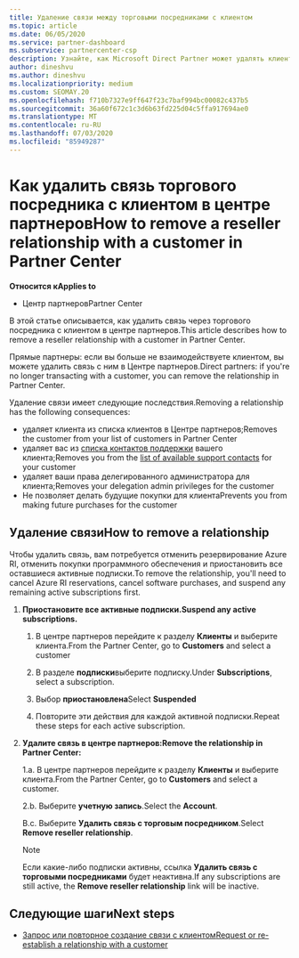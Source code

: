 ```yaml
---
title: Удаление связи между торговыми посредниками с клиентом
ms.topic: article
ms.date: 06/05/2020
ms.service: partner-dashboard
ms.subservice: partnercenter-csp
description: Узнайте, как Microsoft Direct Partner может удалять клиентов из списка, удалять делегированные права администратора и прекращать поддержку или покупку для клиента.
author: dineshvu
ms.author: dineshvu
ms.localizationpriority: medium
ms.custom: SEOMAY.20
ms.openlocfilehash: f710b7327e9ff647f23c7baf994bc00082c437b5
ms.sourcegitcommit: 36a60f672c1c3d6b63fd225d04c5ffa917694ae0
ms.translationtype: MT
ms.contentlocale: ru-RU
ms.lasthandoff: 07/03/2020
ms.locfileid: "85949287"
---
```

# <a name="how-to-remove-a-reseller-relationship-with-a-customer-in-partner-center"></a><span data-ttu-id="08a6d-103">Как удалить связь торгового посредника с клиентом в центре партнеров</span><span class="sxs-lookup"><span data-stu-id="08a6d-103">How to remove a reseller relationship with a customer in Partner Center</span></span>

<span data-ttu-id="08a6d-104">**Относится к**</span><span class="sxs-lookup"><span data-stu-id="08a6d-104">**Applies to**</span></span>

- <span data-ttu-id="08a6d-105">Центр партнеров</span><span class="sxs-lookup"><span data-stu-id="08a6d-105">Partner Center</span></span>

<span data-ttu-id="08a6d-106">В этой статье описывается, как удалить связь через торгового посредника с клиентом в центре партнеров.</span><span class="sxs-lookup"><span data-stu-id="08a6d-106">This article describes how to remove a reseller relationship with a customer in Partner Center.</span></span>

<span data-ttu-id="08a6d-107">Прямые партнеры: если вы больше не взаимодействуете клиентом, вы можете удалить связь с ним в Центре партнеров.</span><span class="sxs-lookup"><span data-stu-id="08a6d-107">Direct partners: if you're no longer transacting with a customer, you can remove the relationship in Partner Center.</span></span>

<span data-ttu-id="08a6d-108">Удаление связи имеет следующие последствия.</span><span class="sxs-lookup"><span data-stu-id="08a6d-108">Removing a relationship has the following consequences:</span></span>

- <span data-ttu-id="08a6d-109">удаляет клиента из списка клиентов в Центре партнеров;</span><span class="sxs-lookup"><span data-stu-id="08a6d-109">Removes the customer from your list of customers in Partner Center</span></span>
- <span data-ttu-id="08a6d-110">удаляет вас из [списка контактов поддержки](assign-support-contacts.md) вашего клиента;</span><span class="sxs-lookup"><span data-stu-id="08a6d-110">Removes you from the [list of available support contacts](assign-support-contacts.md) for your customer</span></span>
- <span data-ttu-id="08a6d-111">удаляет ваши права делегированного администратора для клиента;</span><span class="sxs-lookup"><span data-stu-id="08a6d-111">Removes your delegation admin privileges for the customer</span></span>
- <span data-ttu-id="08a6d-112">Не позволяет делать будущие покупки для клиента</span><span class="sxs-lookup"><span data-stu-id="08a6d-112">Prevents you from making future purchases for the customer</span></span>

## <a name="how-to-remove-a-relationship"></a><span data-ttu-id="08a6d-113">Удаление связи</span><span class="sxs-lookup"><span data-stu-id="08a6d-113">How to remove a relationship</span></span>

<span data-ttu-id="08a6d-114">Чтобы удалить связь, вам потребуется отменить резервирование Azure RI, отменить покупки программного обеспечения и приостановить все оставшиеся активные подписки.</span><span class="sxs-lookup"><span data-stu-id="08a6d-114">To remove the relationship, you'll need to cancel Azure RI reservations, cancel software purchases, and suspend any remaining active subscriptions first.</span></span>

1. <span data-ttu-id="08a6d-115">**Приостановите все активные подписки.**</span><span class="sxs-lookup"><span data-stu-id="08a6d-115">**Suspend any active subscriptions.**</span></span>

   1. <span data-ttu-id="08a6d-116">В центре партнеров перейдите к разделу **Клиенты** и выберите клиента.</span><span class="sxs-lookup"><span data-stu-id="08a6d-116">From the Partner Center, go to **Customers** and select a customer</span></span>

   2. <span data-ttu-id="08a6d-117">В разделе **подписки**выберите подписку.</span><span class="sxs-lookup"><span data-stu-id="08a6d-117">Under **Subscriptions**, select a subscription.</span></span>

   3. <span data-ttu-id="08a6d-118">Выбор **приостановлена**</span><span class="sxs-lookup"><span data-stu-id="08a6d-118">Select **Suspended**</span></span>

   4. <span data-ttu-id="08a6d-119">Повторите эти действия для каждой активной подписки.</span><span class="sxs-lookup"><span data-stu-id="08a6d-119">Repeat these steps for each active subscription.</span></span>

2. <span data-ttu-id="08a6d-120">**Удалите связь в центре партнеров:**</span><span class="sxs-lookup"><span data-stu-id="08a6d-120">**Remove the relationship in Partner Center:**</span></span>

   <span data-ttu-id="08a6d-121">1\.</span><span class="sxs-lookup"><span data-stu-id="08a6d-121">a.</span></span> <span data-ttu-id="08a6d-122">В центре партнеров перейдите к разделу **Клиенты** и выберите клиента.</span><span class="sxs-lookup"><span data-stu-id="08a6d-122">From the Partner Center, go to **Customers** and select a customer.</span></span>

   <span data-ttu-id="08a6d-123">2\.</span><span class="sxs-lookup"><span data-stu-id="08a6d-123">b.</span></span> <span data-ttu-id="08a6d-124">Выберите **учетную запись**.</span><span class="sxs-lookup"><span data-stu-id="08a6d-124">Select the **Account**.</span></span>

   <span data-ttu-id="08a6d-125">В.</span><span class="sxs-lookup"><span data-stu-id="08a6d-125">c.</span></span> <span data-ttu-id="08a6d-126">Выберите **Удалить связь с торговым посредником**.</span><span class="sxs-lookup"><span data-stu-id="08a6d-126">Select **Remove reseller relationship**.</span></span>

   > [!NOTE]
   > <span data-ttu-id="08a6d-127">Если какие-либо подписки активны, ссылка **Удалить связь с торговыми посредниками** будет неактивна.</span><span class="sxs-lookup"><span data-stu-id="08a6d-127">If any subscriptions are still active, the **Remove reseller relationship** link will be inactive.</span></span>

## <a name="next-steps"></a><span data-ttu-id="08a6d-128">Следующие шаги</span><span class="sxs-lookup"><span data-stu-id="08a6d-128">Next steps</span></span>

- [<span data-ttu-id="08a6d-129">Запрос или повторное создание связи с клиентом</span><span class="sxs-lookup"><span data-stu-id="08a6d-129">Request or re-establish a relationship with a customer</span></span>](request-a-relationship-with-a-customer.md)
